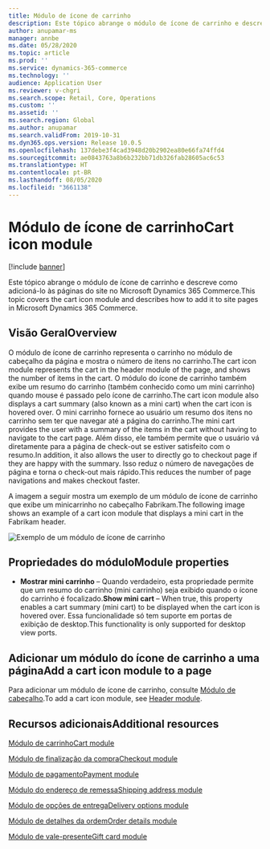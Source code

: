 ```yaml
---
title: Módulo de ícone de carrinho
description: Este tópico abrange o módulo de ícone de carrinho e descreve como adicioná-lo às páginas do site no Microsoft Dynamics 365 Commerce.
author: anupamar-ms
manager: annbe
ms.date: 05/28/2020
ms.topic: article
ms.prod: ''
ms.service: dynamics-365-commerce
ms.technology: ''
audience: Application User
ms.reviewer: v-chgri
ms.search.scope: Retail, Core, Operations
ms.custom: ''
ms.assetid: ''
ms.search.region: Global
ms.author: anupamar
ms.search.validFrom: 2019-10-31
ms.dyn365.ops.version: Release 10.0.5
ms.openlocfilehash: 137debe3f4cad3948d20b2902ea80e66fa74ffd4
ms.sourcegitcommit: ae0843763a8b6b232bb71db326fab28605ac6c53
ms.translationtype: HT
ms.contentlocale: pt-BR
ms.lasthandoff: 08/05/2020
ms.locfileid: "3661138"
---
```

# <a name="cart-icon-module"></a><span data-ttu-id="8ff6c-103">Módulo de ícone de carrinho</span><span class="sxs-lookup"><span data-stu-id="8ff6c-103">Cart icon module</span></span>

[!include [banner](includes/banner.md)]

<span data-ttu-id="8ff6c-104">Este tópico abrange o módulo de ícone de carrinho e descreve como adicioná-lo às páginas do site no Microsoft Dynamics 365 Commerce.</span><span class="sxs-lookup"><span data-stu-id="8ff6c-104">This topic covers the cart icon module and describes how to add it to site pages in Microsoft Dynamics 365 Commerce.</span></span>

## <a name="overview"></a><span data-ttu-id="8ff6c-105">Visão Geral</span><span class="sxs-lookup"><span data-stu-id="8ff6c-105">Overview</span></span>

<span data-ttu-id="8ff6c-106">O módulo de ícone de carrinho representa o carrinho no módulo de cabeçalho da página e mostra o número de itens no carrinho.</span><span class="sxs-lookup"><span data-stu-id="8ff6c-106">The cart icon module represents the cart in the header module of the page, and shows the number of items in the cart.</span></span> <span data-ttu-id="8ff6c-107">O módulo do ícone de carrinho também exibe um resumo do carrinho (também conhecido como um mini carrinho) quando mouse é passado pelo ícone de carrinho.</span><span class="sxs-lookup"><span data-stu-id="8ff6c-107">The cart icon module also displays a cart summary (also known as a mini cart) when the cart icon is hovered over.</span></span> <span data-ttu-id="8ff6c-108">O mini carrinho fornece ao usuário um resumo dos itens no carrinho sem ter que navegar até a página do carrinho.</span><span class="sxs-lookup"><span data-stu-id="8ff6c-108">The mini cart provides the user with a summary of the items in the cart without having to navigate to the cart page.</span></span> <span data-ttu-id="8ff6c-109">Além disso, ele também permite que o usuário vá diretamente para a página de check-out se estiver satisfeito com o resumo.</span><span class="sxs-lookup"><span data-stu-id="8ff6c-109">In addition, it also allows the user to directly go to checkout page if they are happy with the summary.</span></span> <span data-ttu-id="8ff6c-110">Isso reduz o número de navegações de página e torna o check-out mais rápido.</span><span class="sxs-lookup"><span data-stu-id="8ff6c-110">This reduces the number of page navigations and makes checkout faster.</span></span> 

<span data-ttu-id="8ff6c-111">A imagem a seguir mostra um exemplo de um módulo de ícone de carrinho que exibe um minicarrinho no cabeçalho Fabrikam.</span><span class="sxs-lookup"><span data-stu-id="8ff6c-111">The following image shows an example of a cart icon module that displays a mini cart in the Fabrikam header.</span></span>

![Exemplo de um módulo de ícone de carrinho](./media/ecommerce-Minicart.PNG)

## <a name="module-properties"></a><span data-ttu-id="8ff6c-113">Propriedades do módulo</span><span class="sxs-lookup"><span data-stu-id="8ff6c-113">Module properties</span></span>

- <span data-ttu-id="8ff6c-114">**Mostrar mini carrinho** – Quando verdadeiro, esta propriedade permite que um resumo do carrinho (mini carrinho) seja exibido quando o ícone do carrinho é focalizado.</span><span class="sxs-lookup"><span data-stu-id="8ff6c-114">**Show mini cart** – When true, this property enables a cart summary (mini cart) to be displayed when the cart icon is hovered over.</span></span> <span data-ttu-id="8ff6c-115">Essa funcionalidade só tem suporte em portas de exibição de desktop.</span><span class="sxs-lookup"><span data-stu-id="8ff6c-115">This functionality is only supported for desktop view ports.</span></span>

## <a name="add-a-cart-icon-module-to-a-page"></a><span data-ttu-id="8ff6c-116">Adicionar um módulo do ícone de carrinho a uma página</span><span class="sxs-lookup"><span data-stu-id="8ff6c-116">Add a cart icon module to a page</span></span>

<span data-ttu-id="8ff6c-117">Para adicionar um módulo de ícone de carrinho, consulte [Módulo de cabeçalho](author-header-module.md).</span><span class="sxs-lookup"><span data-stu-id="8ff6c-117">To add a cart icon module, see [Header module](author-header-module.md).</span></span>

## <a name="additional-resources"></a><span data-ttu-id="8ff6c-118">Recursos adicionais</span><span class="sxs-lookup"><span data-stu-id="8ff6c-118">Additional resources</span></span>

[<span data-ttu-id="8ff6c-119">Módulo de carrinho</span><span class="sxs-lookup"><span data-stu-id="8ff6c-119">Cart module</span></span>](add-cart-module.md)

[<span data-ttu-id="8ff6c-120">Módulo de finalização da compra</span><span class="sxs-lookup"><span data-stu-id="8ff6c-120">Checkout module</span></span>](add-checkout-module.md)

[<span data-ttu-id="8ff6c-121">Módulo de pagamento</span><span class="sxs-lookup"><span data-stu-id="8ff6c-121">Payment module</span></span>](payment-module.md)

[<span data-ttu-id="8ff6c-122">Módulo do endereço de remessa</span><span class="sxs-lookup"><span data-stu-id="8ff6c-122">Shipping address module</span></span>](ship-address-module.md)

[<span data-ttu-id="8ff6c-123">Módulo de opções de entrega</span><span class="sxs-lookup"><span data-stu-id="8ff6c-123">Delivery options module</span></span>](delivery-options-module.md)

[<span data-ttu-id="8ff6c-124">Módulo de detalhes da ordem</span><span class="sxs-lookup"><span data-stu-id="8ff6c-124">Order details module</span></span>](order-confirmation-module.md)

[<span data-ttu-id="8ff6c-125">Módulo de vale-presente</span><span class="sxs-lookup"><span data-stu-id="8ff6c-125">Gift card module</span></span>](add-giftcard.md)
